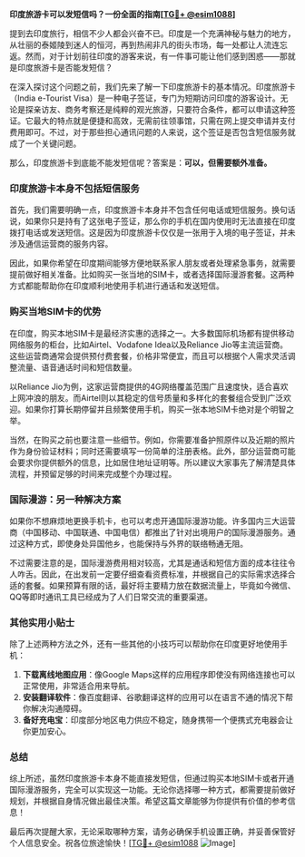 **印度旅游卡可以发短信吗？一份全面的指南[[TG💪+ @esim1088](https://t.me/s/esim1088)]**

提到去印度旅行，相信不少人都会兴奋不已。印度是一个充满神秘与魅力的地方，从壮丽的泰姬陵到迷人的恒河，再到热闹非凡的街头市场，每一处都让人流连忘返。然而，对于计划前往印度的游客来说，有一件事可能让他们感到困惑——那就是印度旅游卡是否能发短信？

在深入探讨这个问题之前，我们先来了解一下印度旅游卡的基本情况。印度旅游卡（India e-Tourist Visa）是一种电子签证，专门为短期访问印度的游客设计。无论是探亲访友、商务考察还是纯粹的观光旅游，只要符合条件，都可以申请这种签证。它最大的特点就是便捷和高效，无需前往领事馆，只需在网上提交申请并支付费用即可。不过，对于那些担心通讯问题的人来说，这个签证是否包含短信服务就成了一个关键问题。

那么，印度旅游卡到底能不能发短信呢？答案是：**可以，但需要额外准备。**

### 印度旅游卡本身不包括短信服务

首先，我们需要明确一点，印度旅游卡本身并不包含任何电话或短信服务。换句话说，如果你只是持有了这张电子签证，那么你的手机在国内使用时无法直接在印度拨打电话或发送短信。这是因为印度旅游卡仅仅是一张用于入境的电子签证，并未涉及通信运营商的服务内容。

因此，如果你希望在印度期间能够方便地联系家人朋友或者处理紧急事务，就需要提前做好相关准备。比如购买一张当地的SIM卡，或者选择国际漫游套餐。这两种方式都能帮助你在印度顺利地使用手机进行通话和发送短信。

### 购买当地SIM卡的优势

在印度，购买本地SIM卡是最经济实惠的选择之一。大多数国际机场都有提供移动网络服务的柜台，比如Airtel、Vodafone Idea以及Reliance Jio等主流运营商。这些运营商通常会提供预付费套餐，价格非常便宜，而且可以根据个人需求灵活调整流量、语音通话时间和短信数量。

以Reliance Jio为例，这家运营商提供的4G网络覆盖范围广且速度快，适合喜欢上网冲浪的朋友。而Airtel则以其稳定的信号质量和多样化的套餐组合受到广泛欢迎。如果你打算长期停留并且频繁使用手机，购买一张本地SIM卡绝对是个明智之举。

当然，在购买之前也要注意一些细节。例如，你需要准备护照原件以及近期的照片作为身份验证材料；同时还需要填写一份简单的注册表格。此外，部分运营商可能会要求你提供额外的信息，比如居住地址证明等。所以建议大家事先了解清楚具体流程，并预留足够的时间来完成整个办理过程。

### 国际漫游：另一种解决方案

如果你不想麻烦地更换手机卡，也可以考虑开通国际漫游功能。许多国内三大运营商（中国移动、中国联通、中国电信）都推出了针对出境用户的国际漫游服务。通过这种方式，即使身处异国他乡，也能保持与外界的联络畅通无阻。

不过需要注意的是，国际漫游费用相对较高，尤其是通话和短信方面的成本往往令人咋舌。因此，在出发前一定要仔细查看资费标准，并根据自己的实际需求选择合适的套餐。如果预算有限的话，最好将主要精力放在数据流量上，毕竟如今微信、QQ等即时通讯工具已经成为了人们日常交流的重要渠道。

### 其他实用小贴士

除了上述两种方法之外，还有一些其他的小技巧可以帮助你在印度更好地使用手机：

1. **下载离线地图应用**：像Google Maps这样的应用程序即使没有网络连接也可以正常使用，非常适合用来导航。
2. **安装翻译软件**：像百度翻译、谷歌翻译这样的应用可以在语言不通的情况下帮你解决沟通障碍。
3. **备好充电宝**：印度部分地区电力供应不稳定，随身携带一个便携式充电器会让你更加安心。

### 总结

综上所述，虽然印度旅游卡本身不能直接发短信，但通过购买本地SIM卡或者开通国际漫游服务，完全可以实现这一功能。无论你选择哪一种方式，都需要提前做好规划，并根据自身情况做出最佳决策。希望这篇文章能够为你提供有价值的参考信息！

最后再次提醒大家，无论采取哪种方案，请务必确保手机设置正确，并妥善保管好个人信息安全。祝各位旅途愉快！[[TG💪+ @esim1088](https://t.me/s/esim1088) ![Image](https://i.postimg.cc/4NQfJmqS/Snipaste-2025-05-13-00-14-12.png)]